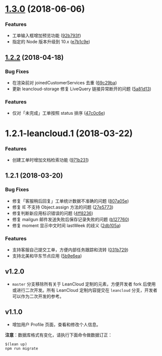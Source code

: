<a name="1.3.0"></a>
# [1.3.0](https://github.com/leancloud/ticket/compare/v1.2.2...v1.3.0) (2018-06-06)


### Features

* 工单输入框增加预览功能 ([92b793f](https://github.com/leancloud/ticket/commit/92b793f))
* 指定的 Node 版本升级到 10.x ([e7b1c9e](https://github.com/leancloud/ticket/commit/e7b1c9e))



<a name="1.2.2"></a>
## [1.2.2](https://github.com/leancloud/ticket/compare/v1.2.1...v1.2.2) (2018-04-18)


### Bug Fixes

* 在渲染前对 joinedCustomerServices 去重 ([69c29ba](https://github.com/leancloud/ticket/commit/69c29ba))
* 更新 leancloud-storage 修复 LiveQuery 链接异常断开的问题 ([5a81d13](https://github.com/leancloud/ticket/commit/5a81d13))


### Features

* 仅对「未完成」工单按照 status 排序 ([47c0c6e](https://github.com/leancloud/ticket/commit/47c0c6e))



<a name="1.2.1-leancloud.1"></a>
# 1.2.1-leancloud.1 (2018-03-22)

### Features

* 创建工单时增加文档检索功能 ([971b231](https://github.com/leancloud/ticket/commit/971b231))


<a name="1.2.1"></a>
## 1.2.1 (2018-03-20)


### Bug Fixes

* 修复「客服稍后回复」工单统计数据不准确的问题 ([807a05e](https://github.com/leancloud/ticket/commit/807a05e))
* 修复 IE 不支持 Object.assign 方法的问题 ([27e5773](https://github.com/leancloud/ticket/commit/27e5773))
* 修复判断新应用标识错误的问题 ([4ff8236](https://github.com/leancloud/ticket/commit/4ff8236))
* 修复 mailgun 邮件发送失败后保存记录失败的问题 ([b127760](https://github.com/leancloud/ticket/commit/b127760))
* 修复 moment 显示中文时间 lastWeek 的歧义 ([2db105a](https://github.com/leancloud/ticket/commit/2db105a))


### Features

* 支持客服自己提交工单，方便内部任务跟踪和流转 ([031b729](https://github.com/leancloud/ticket/commit/031b729))
* 支持北美和华东节点应用 ([5b9e6ea](https://github.com/leancloud/ticket/commit/5b9e6ea))


## v1.2.0
* `master` 分支移除所有关于 LeanCloud 定制的元素，方便开发者 fork 后使用或进行二次开发。所有 LeanCloud 定制内容提交在 `leancloud` 分支，开发者可以作为二次开发的参考。

## v1.1.0

* 增加用户 Profile 页面，查看和修改个人信息。

**注意**：数据库格式有变化，请执行下面命令做数据订正：

```
$(lean up)
npm run migrate
```

